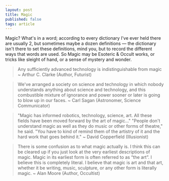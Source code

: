 ```yaml
---
layout: post
title: Magic
published: false
tags: article
---
```


Magic? What's in a word; according to every dictionary I've ever held there are
usually 2, but sometimes maybe a dozen definitions &mdash; the dictionary isn't
there to set these definitions, mind you, but to record the different ways that
words are used. So Magic may be Esoteric & Occult works, or tricks like sleight
of hand, or a sense of mystery and wonder.

> Any sufficiently advanced technology is indistinguishable from magic
> ~ Arthur C. Clarke (Author, Futurist)


> We've arranged a society on science and technology in which nobody
> understands anything about science and technology, and this combustible
> mixture of ignorance and power sooner or later is going to blow up in our
> faces.
> ~ Carl Sagan (Astronomer, Science Communicator)


> "Magic has informed robotics, technology, science, art. All these fields have
> been moved forward by the art of magic..."
> "People don't understand magic as well as they do music or other forms of
> theatre," he said. "You have to kind of remind them of the artistry of it and
> the hard work that goes behind it."
> ~ David Copperfield (Illusionist)

> There is some confusion as to what magic actually is. I think this can be
> cleared up if you just look at the very earliest descriptions of magic. Magic
> in its earliest form is often referred to as “the art”. I believe this is
> completely literal. I believe that magic is art and that art, whether it be
> writing, music, sculpture, or any other form is literally magic.
> ~ Alan Moore (Author, Occultist)
